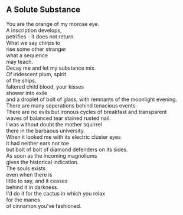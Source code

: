 A Solute Substance
------------------
You are the orange of my morose eye.  
A inscription develops,  
petrifies - it does not return.  
What we say chirps to  
rise some other stranger  
what a sequence  
may teach.  
Decay me and let my substance mix.  
Of iridescent plum, spirit  
of the ships,  
faltered child blood, your kisses  
shower into exile  
and a droplet of bolt of glass, with remnants of the moonlight evening.  
There are many seperations behind tenacious events.  
There are no evils but ironous cycles of breakfast and transparent  
waves of balanced tear stained rusted nail.  
I was without doubt the mother squirrel  
there in the barbaous university.  
When it looked me with its electric cluster eyes  
it had neither ears nor toe  
but bolt of bolt of diamond defenders on its sides.  
As soon as the incoming magnoliums  
gives the historical indication.  
The souls exists  
even when there is  
little to say, and it ceases  
behind it in darkness.  
I'd do it for the cactus in which you relax  
for the manes  
of cinnamon you've fashioned.  
